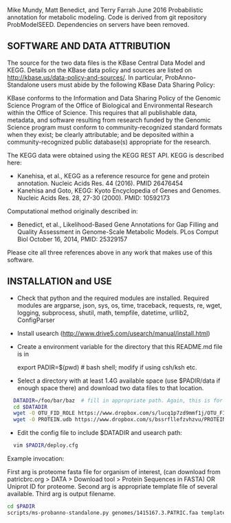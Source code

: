 Mike Mundy, Matt Benedict, and Terry Farrah June 2016
Probabilistic annotation for metabolic modeling.
Code is derived from git repository ProbModelSEED.
Dependencies on servers have been removed.

SOFTWARE AND DATA ATTRIBUTION
-----------------------------

The source for the two data files is the KBase Central Data Model and KEGG.
Details on the KBase data policy and sources are listed on
http://kbase.us/data-policy-and-sources/. In particular, ProbAnno-Standalone users
must abide by the following KBase Data Sharing Policy:

KBase conforms to the Information and Data Sharing Policy of the Genomic
Science Program of the Office of Biological and Environmental Research within
the Office of Science. This requires that all publishable data, metadata, and
software resulting from research funded by the Genomic Science program must
conform to community-recognized standard formats when they exist; be clearly
attributable; and be deposited within a community-recognized public database(s)
appropriate for the research.

The KEGG data were obtained using the KEGG REST API. KEGG is described here:
* Kanehisa, et al., KEGG as a reference resource for gene and protein annotation.
Nucleic Acids Res. 44 (2016). PMID 26476454
* Kanehisa and Goto, KEGG: Kyoto Encyclopedia of Genes and Genomes. Nucleic Acids
Res. 28, 27-30 (2000). PMID: 10592173 

Computational method originally described in:
* Benedict, et al., Likelihood-Based Gene Annotations for Gap Filling and Quality
Assessment in Genome-Scale Metabolic Models. PLos Comput Biol October 16, 2014,
PMID: 25329157 

Please cite all three references above in any work that makes use of this software.


INSTALLATION and USE
--------------------

* Check that python and the required modules are installed.
  Required modules are  argparse, json, sys, os, time, traceback, requests, re,
  wget, logging, subprocess, shutil, math, tempfile, datetime, urllib2,
  ConfigParser

* Install usearch
  (http://www.drive5.com/usearch/manual/install.html)

* Create a environment variable for the directory that this README.md file is in

  export PADIR=$(pwd)   # bash shell; modify if using csh/ksh etc.

* Select a directory with at least 1.4G available space (use $PADIR/data if
  enough space there) and download two data files to that location.

```bash
  DATADIR=/foo/bar/baz  # fill in appropriate path. Again, this is for bash shell.
  cd $DATADIR
  wget -O OTU_FID_ROLE https://www.dropbox.com/s/lucq1p7zd9mmf1j/OTU_FID_ROLE?dl=0
  wget -O PROTEIN.udb https://www.dropbox.com/s/bssrfllefzvhzvu/PROTEIN.udb?dl=0
```
* Edit the config file to include $DATADIR and usearch path:

```bash
  vim $PADIR/deploy.cfg
```



Example invocation:

First arg is proteome fasta file for organism of interest, (can download from  patricbrc.org > DATA > Download tool > Protein Sequences in FASTA) OR Uniprot ID for proteome.
Second arg is appropriate template file of several available.
Third arg is output filename.

```bash
cd $PADIR
scripts/ms-probanno-standalone.py genomes/1415167.3.PATRIC.faa templates/GramNegative.json 1415167.3.probanno.out # silent; takes a few minutes.
```

